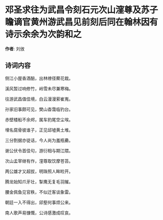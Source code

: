 # 邓圣求往为武昌令刻石元次山漥尊及苏子瞻谪官黄州游武昌见前刻后同在翰林因有诗示余余为次韵和之

**作者**: 刘攽

## 诗词内容

侧江小屋香酒醅，出林缭径藂花栽。

溪风暂过响修竹，岭雪未尽兼寒梅。

往游武昌值佳境，白云漫漫萦崔嵬。

孙家旧事颇可见，樊山杳霭临钓台。

赤壁楼船不余烬，属车豹尾空尘埃。

埋名腐骨彼谁子，正见邱墟黄土堆。

三分割据亦徒话，今人尚为羞瓶罍。

谢公伏令首佳句，游衍相与期江隈。

次山孟宰继有作，漥尊取饮摩苍苔。

两公雄才又超拔，明珠照人眸睑开。

腾龙始知爪牙壮，掣鹰无复毛羽摧。

腰金佩鱼见官秩，不似迁客谈象雷。

朝廷一入不得出，邱壑何事烦公来。

南人歌声易慷慨，公诗感激成叹哀。

